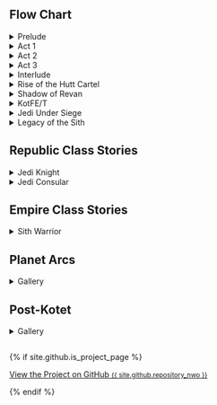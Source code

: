## Flow Chart
<details><summary>Prelude</summary><img src="img/swtor.1.0.png" /></details>
<details><summary>Act 1</summary><img src="img/swtor.1.1.png" /></details>
<details><summary>Act 2</summary><img src="img/swtor.1.2.png" /></details>
<details><summary>Act 3</summary><img src="img/swtor.1.3.png" /></details>
<details><summary>Interlude</summary><img src="img/swtor.1.4.png" /></details>
<details><summary>Rise of the Hutt Cartel</summary><img src="img/swtor.2.png" /></details>
<details><summary>Shadow of Revan</summary><img src="img/swtor.3.png" /></details>
<details><summary>KotFE/T</summary><img src="img/swtor.4.5.png" /></details>
<details><summary>Jedi Under Siege</summary><img src="img/swtor.6.png" /></details>
<details><summary>Legacy of the Sith</summary><img src="img/swtor.7.png" /></details>

## Republic Class Stories

<details><summary>Jedi Knight</summary>
<ul>
<li><a href="/swtor.knight.1.0.1.tython">swtor.knight.1.0.1.tython</a></li>
<li><a href="/swtor.knight.1.0.2.fleet">swtor.knight.1.0.2.fleet</a></li>
<li><a href="/swtor.knight.1.0.3.coruscant">swtor.knight.1.0.3.coruscant</a></li>
<li><a href="/swtor.knight.1.1.1.ord.mantell">swtor.knight.1.1.1.ord.mantell</a></li>
<li><a href="/swtor.knight.1.1.2.taris">swtor.knight.1.1.2.taris</a></li>
<li><a href="/swtor.knight.1.1.3.nar.shaddaa">swtor.knight.1.1.3.nar.shaddaa</a></li>
<li><a href="/swtor.knight.1.1.4.abandonded.mining.facility.and.tython">swtor.knight.1.1.4.abandonded.mining.facility.and.tython</a></li>
<li><a href="/swtor.knight.1.1.5.alderaan">swtor.knight.1.1.5.alderaan</a></li>
<li><a href="/swtor.knight.1.1.6.tatooine">swtor.knight.1.1.6.tatooine</a></li>
<li><a href="/swtor.knight.1.1.7.uphrades">swtor.knight.1.1.7.uphrades</a></li>
<li><a href="/swtor.knight.1.1.8.opressor.and.tython">swtor.knight.1.1.8.opressor.and.tython</a></li>
<li><a href="/swtor.knight.1.2.1.balmorra">swtor.knight.1.2.1.balmorra</a></li>
<li><a href="/swtor.knight.1.2.2.quesh">swtor.knight.1.2.2.quesh</a></li>
<li><a href="/swtor.knight.1.2.3.hoth">swtor.knight.1.2.3.hoth</a></li>
<li><a href="/swtor.knight.1.2.4.fp.jedi.prisoner.taral.v.maelstrom.prison">swtor.knight.1.2.4.fp.jedi.prisoner.taral.v.maelstrom.prison</a></li>
<li><a href="/swtor.knight.1.2.5.emperor.fortress">swtor.knight.1.2.5.emperor.fortress</a></li>
<li><a href="/swtor.knight.1.3.1.belsavis">swtor.knight.1.3.1.belsavis</a></li>
<li><a href="/swtor.knight.1.3.2.korriban.flame">swtor.knight.1.3.2.korriban.flame</a></li>
<li><a href="/swtor.knight.1.3.3.voss">swtor.knight.1.3.3.voss</a></li>
<li><a href="/swtor.knight.1.3.4.corellia">swtor.knight.1.3.4.corellia</a></li>
<li><a href="/swtor.knight.1.3.5.dromund.kaas">swtor.knight.1.3.5.dromund.kaas</a></li>
</ul>
</details>

<details><summary>Jedi Consular</summary>
- story summary
<ul>
<li><a href="/swtor.consular.qyzen">swtor.consular.qyzen</a></li>
<li><a href="/swtor.consular.0.1.tython">swtor.consular.0.1.tython</a></li>
<li><a href="/swtor.consular.1.1.coruscant">swtor.consular.1.1.coruscant</a></li>
<li><a href="/swtor.consular.1.2.taris">swtor.consular.1.2.taris</a></li>
<li><a href="/swtor.consular.1.3.nar.shaddaa">swtor.consular.1.3.nar.shaddaa & Carida</a></li>
<li><a href="/swtor.consular.1.4.tatooine">swtor.consular.1.4.tatooine</a></li>
<li><a href="/swtor.consular.1.5.alderaan">swtor.consular.1.5.alderaan</a></li>
<li><a href="/swtor.consular.2.1.balmorra">swtor.consular.2.1.balmorra</a></li>
<li><a href="/swtor.consular.2.2.quesh">swtor.consular.2.2.quesh</a></li>
<li><a href="/swtor.consular.2.3.hoth">swtor.consular.2.3.hoth</a></li>
<li><a href="/swtor.consular.3.1.belsavis">swtor.consular.3.1.belsavis</a></li>
<li><a href="/swtor.consular.3.2.voss">swtor.consular.3.2.voss & Javelin</a></li>
</ul>
</details>

## Empire Class Stories

<details><summary>Sith Warrior</summary><ul>
<li><a href="/swtor.warrior.0.1.korriban">swtor.warrior.0.1.korriban</a></li>
<li><a href="/swtor.warrior.0.2.black.talon">swtor.warrior.0.2.black.talon</a></li>
<li><a href="/swtor.warrior.0.3.dromund.kaas.n.vette.n.hk">swtor.warrior.0.3.dromund.kaas.n.vette.n.hk</a></li>
<li><a href="/swtor.warrior.1.1.balmorra">swtor.warrior.1.1.balmorra</a></li>
<li><a href="/swtor.warrior.1.2.nar.shaddaa">swtor.warrior.1.2.nar.shaddaa</a></li>
<li><a href="/swtor.warrior.1.3.orbital.station">swtor.warrior.1.3.orbital.station</a></li>
<li><a href="/swtor.warrior.1.4.alderaan">swtor.warrior.1.4.alderaan</a></li>
<li><a href="/swtor.warrior.1.5.tatooine">swtor.warrior.1.5.tatooine</a></li>
<li><a href="/swtor.warrior.1.6.jaessa.ship">swtor.warrior.1.6.jaessa.ship</a></li>
<li><a href="/swtor.warrior.1.7.hutta">swtor.warrior.1.7.hutta</a></li>
<li><a href="/swtor.warrior.2.0.plan.zero">swtor.warrior.2.0.plan.zero</a></li>
<li><a href="/swtor.warrior.2.1.taris">swtor.warrior.2.1.taris</a></li>
<li><a href="/swtor.warrior.2.2.darth.vengean.flagship">swtor.warrior.2.2.darth.vengean.flagship</a></li>
<li><a href="/swtor.warrior.2.3.hoth">swtor.warrior.2.3.hoth</a></li>
<li><a href="/swtor.warrior.2.4.dromund.kaas">swtor.warrior.2.4.dromund.kaas</a></li>
<li><a href="/swtor.warrior.3.1.quesh">swtor.warrior.3.1.quesh</a></li>
<li><a href="/swtor.warrior.3.2.belsavis">swtor.warrior.3.2.belsavis</a></li>
<li><a href="/swtor.warrior.3.3.hoth">swtor.warrior.3.3.hoth</a></li>
<li><a href="/swtor.warrior.3.4.voss">swtor.warrior.3.4.voss</a></li>
<li><a href="/swtor.warrior.3.5.corellia">swtor.warrior.3.5.corellia</a></li>
<li><a href="/swtor.warrior.3.6.korriban">swtor.warrior.3.6.korriban</a></li>
</ul></details>


## Planet Arcs
<details><summary>Gallery</summary><ul>
<li><a href="/swtor.planet.01.coruscant">swtor.planet.01.coruscant</a></li>
</ul></details>

## Post-Kotet
<details><summary>Gallery</summary><ul>
<li><a href="/swtor.post.kotet">swtor.post.kotet</a></li>
</ul></details>

##
{% if site.github.is_project_page %}
  <p class="view"><a href="{{ site.github.repository_url }}">View the Project on GitHub <small>{{ site.github.repository_nwo }}</small></a></p>
{% endif %}
